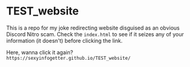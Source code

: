# TEST_website
This is a repo for my joke redirecting website disguised as an obvious Discord Nitro scam. Check the `index.html` to see if it seizes any of your information (it doesn't) before clicking the link. 

Here, wanna click it again?
`https://sexyinfogetter.github.io/TEST_website/`
